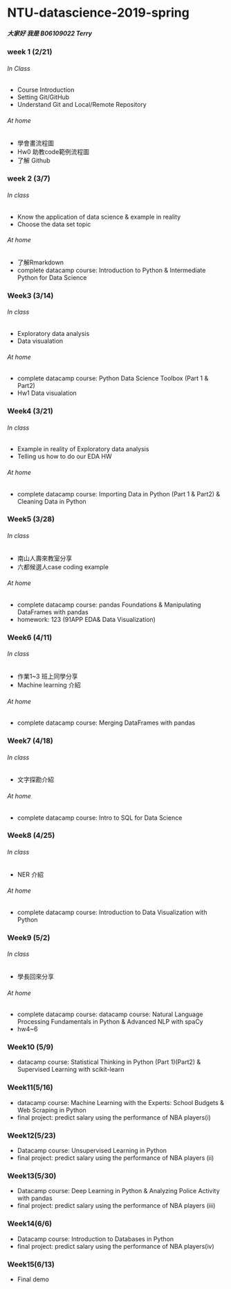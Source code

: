# NTU-datascience-2019-spring
##### 大家好 我是 B06109022 Terry


### week 1 (2/21)
###### In Class
* Course Introduction
* Setting Git/GitHub
* Understand Git and Local/Remote Repository
###### At home
* 學會畫流程圖
* Hw0 助教code範例流程圖
* 了解 Github
### week 2 (3/7)
###### In class
* Know the application of data science & example in reality
* Choose the data set topic
###### At home
* 了解Rmarkdown
* complete datacamp course: Introduction to Python & Intermediate Python for Data Science
### Week3 (3/14)
###### In class
* Exploratory data analysis
* Data visualation
###### At home
* complete datacamp course: Python Data Science Toolbox (Part 1 & Part2)
* Hw1 Data visualation
### Week4 (3/21)
###### In class
* Example in reality of Exploratory data analysis
* Telling us how to do our EDA HW
###### At home
* complete datacamp course: Importing Data in Python (Part 1 & Part2) & Cleaning Data in Python 
### Week5 (3/28)
###### In class
* 南山人壽來教室分享
* 六都候選人case coding example
###### At home
* complete datacamp course: pandas Foundations & Manipulating DataFrames with pandas 
* homework: 123 (91APP EDA& Data Visualization)
### Week6 (4/11)
###### In class
* 作業1~3  班上同學分享
* Machine learning 介紹
###### At home
* complete datacamp course: Merging DataFrames with pandas 
### Week7 (4/18)
###### In class
* 文字探勘介紹
###### At home
* complete datacamp course: Intro to SQL for Data Science  
### Week8 (4/25)
###### In class
* NER 介紹
###### At home
* complete datacamp course: Introduction to Data Visualization with Python 
### Week9 (5/2)
###### In class
* 學長回來分享
###### At home
* complete datacamp course: datacamp course:  Natural Language Processing Fundamentals in Python & Advanced NLP with spaCy
* hw4~6
### Week10 (5/9)
* datacamp course:   Statistical Thinking in Python (Part 1)(Part2) & Supervised Learning with scikit-learn
### Week11(5/16)
* datacamp course:  Machine Learning with the Experts: School Budgets & Web Scraping in Python
* final project: predict salary using the performance of NBA players(i)
### Week12(5/23)
* Datacamp course: Unsupervised Learning in Python
* final project: predict salary using the performance of NBA players (ii)
### Week13(5/30)
* Datacamp course: Deep Learning in Python & Analyzing Police Activity with pandas
* final project: predict salary using the performance of NBA players (iii)
### Week14(6/6)
* Datacamp course: Introduction to Databases in Python
* final project: predict salary using the performance of NBA players(iv)
### Week15(6/13) 
* Final demo

